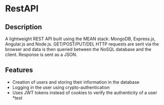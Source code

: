 # RestAPI

## Description
A lightweight REST API built using the MEAN stack: MongoDB, Express.js, Angular.js and Node.js. GET/POST/PUT/DEL HTTP requests are sent via the browser and data is then queried between the NoSQL database and the client. Response is sent as a JSON.

## Features
* Creation of users and storing their information in the database
* Logging in the user using crypto-authentication
* Uses JWT tokens instead of cookies to verify the authenticity of a user
*test
